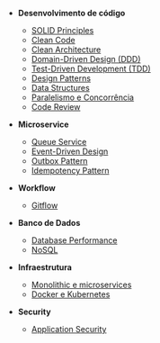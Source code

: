 + **Desenvolvimento de código**
  - [SOLID Principles](code-development/solid-principles)
  - [Clean Code](code-development/clean-code)
  - [Clean Architecture](code-development/clean-architecture)
  - [Domain-Driven Design (DDD)](code-development/ddd)
  - [Test-Driven Development (TDD)](code-development/tdd)
  - [Design Patterns](code-development/design-patterns)
  - [Data Structures](code-development/data-structures)
  - [Paralelismo e Concorrência](code-development/parallelism-concurrency)
  - [Code Review](code-development/code-review)

+ **Microservice**
  - [Queue Service](microservice/queue-service)
  - [Event-Driven Design](microservice/event-driven-design)
  - [Outbox Pattern](microservice/outbox-pattern)
  - [Idempotency Pattern](microservice/idempotency-pattern)

+ **Workflow**
  - [Gitflow](workflow/gitflow)

+ **Banco de Dados**
  - [Database Performance](database/database-performance)
  - [NoSQL](database/nosql)

+ **Infraestrutura**
  - [Monolithic e microservices](infraestructure/monolithic-microservices)
  - [Docker e Kubernetes](infraestructure/docker-kubernetes)

+ **Security**
  - [Application Security](security/application-security)
